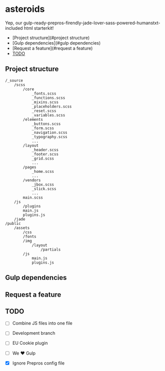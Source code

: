 # asteroids
Yep, our gulp-ready-prepros-firendly-jade-lover-sass-powered-humanstxt-included html starterkit!

<!-- MarkdownTOC depth=3 autolink=true autoanchor=true -->

- [Project structure](#project structure)
- [Gulp dependencies](#gulp dependencies)
- [Request a feature](#request a feature)
- [TODO](#todo)

<!-- /MarkdownTOC -->

<a name="project structure"></a>
## Project structure


```
/_source
	/scss
    	/core
    		_fonts.scss
    		_functions.scss
    		_mixins.scss
    		_placeholders.scss
    		_reset.scss
    		_variables.scss
    	/elements
    		_buttons.scss
    		_form.scss
    		_navigation.scss
    		_typography.scss
    		...
    	/layout
    		_header.scss
    		_footer.scss
    		_grid.scss
    		...
		/pages
			_home.scss
			...
		/vendors
			_jbox.scss
			_slick.scss
			...
		main.scss
    /js
    	/plugins
    	main.js
    	plugins.js
    /jade
/public
    /assets
        /css
        /fonts
        /img
            /layout
                /partials
        /js
        	main.js
        	plugins.js
```

<a name="gulp dependencies"></a>
## Gulp dependencies

<a name="request a feature"></a>
## Request a feature

<a name="todo"></a>
## TODO

- [ ] Combine JS files into one file
- [ ] Development branch
- [ ] EU Cookie plugin
- [ ] We ♥ Gulp
- [x] Ignore Prepros config file

